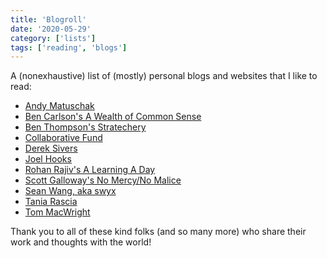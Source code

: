 ```yaml
---
title: 'Blogroll'
date: '2020-05-29'
category: ['lists']
tags: ['reading', 'blogs']
---
```


A (nonexhaustive) list of (mostly) personal blogs and websites that I like to read:

-   [Andy Matuschak](https://andymatuschak.org/)
-   [Ben Carlson's A Wealth of Common Sense](https://www.awealthofcommonsense.com)
-   [Ben Thompson's Stratechery](https://www.stratechery.com)
-   [Collaborative Fund](https://www.collaborativefund.com/blog/)
-   [Derek Sivers](https://sivers.org/)
-   [Joel Hooks](https://joelhooks.com)
-   [Rohan Rajiv's A Learning A Day](https://www.alearningaday.com)
-   [Scott Galloway's No Mercy/No Malice](https://www.profgalloway.com/)
-   [Sean Wang, aka swyx](https://www.swyx.io/writing)
-   [Tania Rascia](https://www.taniarascia.com/)
-   [Tom MacWright](https://macwright.org/)

Thank you to all of these kind folks (and so many more) who share their work and thoughts with the world!
